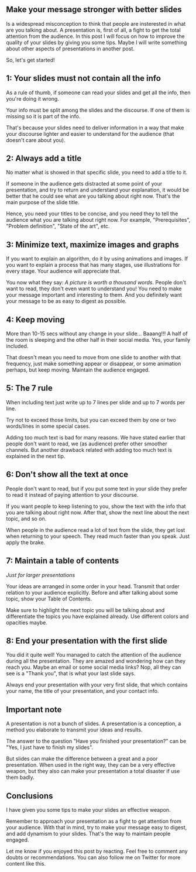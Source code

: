 ## Make your message stronger with better slides

Is a widespread misconception to think that people are insterested in what are you talking about. A presentation is, first of all, a fight to get the total attention from the audience. In this post I will focus on how to improve the quality of your slides by giving you some tips. Maybe I will write something about other aspects of presentations in another post.

So, let's get started!

## 1: Your slides must not contain all the info

As a rule of thumb, if someone can read your slides and get all the info, then you're doing it wrong.

Your info must be split among the slides and the discourse. If one of them is missing so it is part of the info.

That's because your slides need to deliver information in a way that make your discourse lighter and easier to understand for the audience (that doesn't care about you).

## 2: Always add a title

No matter what is showed in that specific slide, you need to add a title to it.

If someone in the audience gets distracted at some point of your presentation, and try to return and understand your explanation, it would be better that he could see what are you talking about right now. That's the main purpose of the slide title.

Hence, you need your titles to be concise, and you need they to tell the audience what you are talking about right now. For example, "Prerequisites", "Problem definition", "State of the art", etc.

## 3:  Minimize text, maximize images and graphs

If you want to explain an algorithm, do it by using animations and images. If you want to explain a process that has many stages, use illustrations for every stage. Your audience will appreciate that.

You now what they say: _A picture is worth a thousand words_. People don't want to read, they don't even want to understand you! You need to make your message important and interesting to them. And you definitely want your message to be as easy to digest as possible.

## 4: Keep moving

More than 10-15 secs without any change in your slide... Baaang!!! A half of the room is sleeping and the other half in their social media. Yes, your family included.

That doesn't mean you need to move from one slide to another with that frequency, just make something appear or disappear, or some animation perhaps, but keep moving. Maintain the audience engaged.

## 5: The 7 rule

When including text just write up to 7 lines per slide and up to 7 words per line.

Try not to exceed those limits, but you can exceed them by one or two words/lines in some special cases.

Adding too much text is bad for many reasons. We have stated earlier that people don't want to read, we (as audience) prefer other smoother channels. But another drawback related with adding too much text is explained in the next tip.

## 6: Don't show all the text at once

People don't want to read, but if you put some text in your slide they prefer to read it instead of paying attention to your discourse.

If you want people to keep listening to you, show the text with the info that you are talking about right now. After that, show the next line about the next topic, and so on.

When people in the audience read a lot of text from the slide, they get lost when returning to your speech. They read much faster than you speak. Just apply the brake.

## 7: Maintain a table of contents

*Just for larger presentations*

Your ideas are arranged in some order in your head. Transmit that order relation to your audience explicitly. Before and after talking about some topic, show your Table of Contents.

Make sure to highlight the next topic you will be talking about and differentiate the topics you have explained already. Use different colors and opacities maybe.

## 8: End your presentation with the first slide

You did it quite well! You managed to catch the attention of the audience during all the presentation. They are amazed and wondering how can they reach you. Maybe an email or some social media links? Nop, all they can see is a "Thank you", that is what your last slide says.

Always end your presentation with your very first slide, that which contains your name, the title of your presentation, and your contact info.

## Important note

A presentation is not a bunch of slides. A presentation is a conception, a method you elaborate to transmit your ideas and results.

The answer to the question "Have you finished your presentation?" can be "Yes, I just have to finish my slides".

But slides can make the difference between a great and a poor presentation. When used in the right way, they can be a very effective weapon, but they also can make your presentation a total disaster if use them badly.

## Conclusions

I have given you some tips to make your slides an effective weapon.

Remember to approach your presentation as a fight to get attention from your audience. With that in mind, try to make your message easy to digest, and add dynamism to your slides. That's the way to maintain people engaged.

Let me know if you enjoyed this post by reacting. Feel free to comment any doubts or recommendations. You can also follow me on Twitter for more content like this.